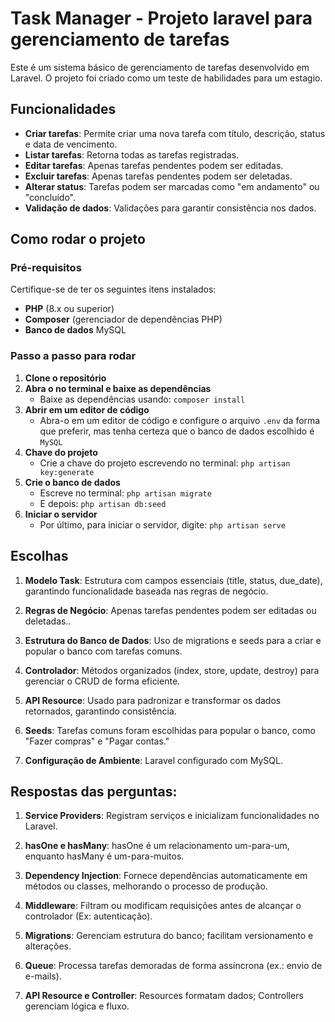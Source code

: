 # Task Manager - Projeto laravel para gerenciamento de tarefas

Este é um sistema básico de gerenciamento de tarefas desenvolvido em Laravel. O projeto foi criado como um teste de habilidades para um estagio.

## Funcionalidades
- **Criar tarefas**: Permite criar uma nova tarefa com título, descrição, status e data de vencimento.
- **Listar tarefas**: Retorna todas as tarefas registradas.
- **Editar tarefas**: Apenas tarefas pendentes podem ser editadas.
- **Excluir tarefas**: Apenas tarefas pendentes podem ser deletadas.
- **Alterar status**: Tarefas podem ser marcadas como "em andamento" ou "concluído".
- **Validação de dados**: Validações para garantir consistência nos dados.

## Como rodar o projeto

### Pré-requisitos
Certifique-se de ter os seguintes itens instalados:
- **PHP** (8.x ou superior)
- **Composer** (gerenciador de dependências PHP)
- **Banco de dados** MySQL

### Passo a passo para rodar
1. **Clone o repositório**
2. **Abra o no terminal e baixe as dependências**
   - Baixe as dependências usando: ```composer install```
3. **Abrir em um editor de código**
    - Abra-o em um editor de código e configure o arquivo ```.env``` da forma que preferir, mas tenha certeza que o banco de dados escolhido é ```MySQL```
4. **Chave do projeto**
   - Crie a chave do projeto escrevendo no terminal: ```php artisan key:generate```
5. **Crie o banco de dados**
   - Escreve no terminal: ```php artisan migrate```
   - E depois: ```php artisan db:seed```
6. **Iniciar o servidor**
   - Por último, para iniciar o servidor, digite: ```php artisan serve```

## Escolhas
1. **Modelo Task**: Estrutura com campos essenciais (title, status, due_date), garantindo funcionalidade baseada nas regras de negócio.

2. **Regras de Negócio**: Apenas tarefas pendentes podem ser editadas ou deletadas..

3. **Estrutura do Banco de Dados**: Uso de migrations e seeds para a criar e popular o banco com tarefas comuns.

4. **Controlador**: Métodos organizados (index, store, update, destroy) para gerenciar o CRUD de forma eficiente.

5. **API Resource**: Usado para padronizar e transformar os dados retornados, garantindo consistência.

6. **Seeds**: Tarefas comuns foram escolhidas para popular o banco, como "Fazer compras" e "Pagar contas."

7. **Configuração de Ambiente**: Laravel configurado com MySQL.

## Respostas das perguntas:

1. **Service Providers**: Registram serviços e inicializam funcionalidades no Laravel.

2. **hasOne e hasMany**: hasOne é um relacionamento um-para-um, enquanto hasMany é um-para-muitos.

3. **Dependency Injection**: Fornece dependências automaticamente em métodos ou classes, melhorando o processo de produção.

4. **Middleware**: Filtram ou modificam requisições antes de alcançar o controlador (Ex: autenticação).

5. **Migrations**: Gerenciam estrutura do banco; facilitam versionamento e alterações.

6. **Queue**: Processa tarefas demoradas de forma assíncrona (ex.: envio de e-mails).

7. **API Resource e Controller**: Resources formatam dados; Controllers gerenciam lógica e fluxo.


